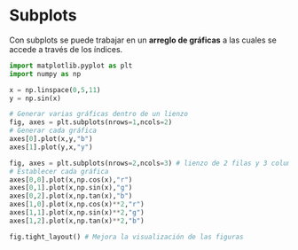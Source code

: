 # Subplots

Con subplots se puede trabajar en un **arreglo de gráficas** a las cuales se accede a través de los índices.

```python
import matplotlib.pyplot as plt
import numpy as np

x = np.linspace(0,5,11)
y = np.sin(x)

# Generar varias gráficas dentro de un lienzo
fig, axes = plt.subplots(nrows=1,ncols=2)
# Generar cada gráfica
axes[0].plot(x,y,"b")
axes[1].plot(y,x,"y")

fig, axes = plt.subplots(nrows=2,ncols=3) # lienzo de 2 filas y 3 columnas
# Establecer cada gráfica
axes[0,0].plot(x,np.cos(x),"r")
axes[0,1].plot(x,np.sin(x),"g")
axes[0,2].plot(x,np.tan(x),"b")
axes[1,0].plot(x,np.cos(x)**2,"r")
axes[1,1].plot(x,np.sin(x)**2,"g")
axes[1,2].plot(x,np.tan(x)**2,"b")

fig.tight_layout() # Mejora la visualización de las figuras
```